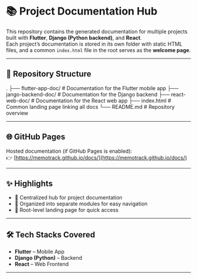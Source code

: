 # 📚 Project Documentation Hub

This repository contains the generated documentation for multiple projects built with **Flutter**, **Django (Python backend)**, and **React**.  
Each project’s documentation is stored in its own folder with static HTML files, and a common `index.html` file in the root serves as the **welcome page**.

---

## 📂 Repository Structure

.
├── flutter-app-doc/ # Documentation for the Flutter mobile app
├── jango-backend-doc/ # Documentation for the Django backend
├── react-web-doc/ # Documentation for the React web app
├── index.html # Common landing page linking all docs
└── README.md # Repository overview

---

## 🌐 GitHub Pages

Hosted documentation (if GitHub Pages is enabled):  
👉 [https://memotrack.github.io/docs/](https://memotrack.github.io/docs/)

---

## ✨ Highlights

- 📌 Centralized hub for project documentation  
- 📌 Organized into separate modules for easy navigation  
- 📌 Root-level landing page for quick access  

---

## 🛠️ Tech Stacks Covered

- **Flutter** – Mobile App  
- **Django (Python)** – Backend  
- **React** – Web Frontend  

---

